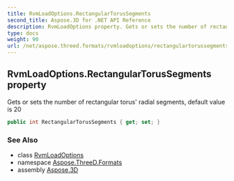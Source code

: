 ```yaml
---
title: RvmLoadOptions.RectangularTorusSegments
second_title: Aspose.3D for .NET API Reference
description: RvmLoadOptions property. Gets or sets the number of rectangular torus radial segments default value is 20
type: docs
weight: 90
url: /net/aspose.threed.formats/rvmloadoptions/rectangulartorussegments/
---
```

## RvmLoadOptions.RectangularTorusSegments property

Gets or sets the number of rectangular torus' radial segments, default value is 20

```csharp
public int RectangularTorusSegments { get; set; }
```

### See Also

* class [RvmLoadOptions](../)
* namespace [Aspose.ThreeD.Formats](../../rvmloadoptions/)
* assembly [Aspose.3D](../../../)


